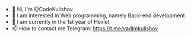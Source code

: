 - 👋 Hi, I'm @CodeKulishov
- 👀 I am interested in Web programming, namely Back-end development
- 🌱 I am currently in the 1st year of Hexlet
- 📫 How to contact me Telegram: https://t.me/vadimkulishov

<!---
CodeKulishov/CodeKulishov is a ✨ special ✨ repository because its `README.md` (this file) appears on your GitHub profile.
You can click the Preview link to take a look at your changes.
--->
